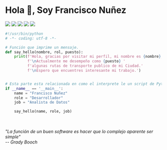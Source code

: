 
<h1>Hola 👋, Soy Francisco Nuñez</h1>

![](https://komarev.com/ghpvc/?username=FranciscoNunezH)
![](https://img.shields.io/badge/Editor-VS_Code-informational?style=flat&logo=visual-studio-code&logoColor=white&color=6aa6f8)
![](https://img.shields.io/badge/Code-Python-informational?style=flat&logo=python&logoColor=white&color=6aa6f8)
![](https://img.shields.io/badge/Code-JavaScript-informational?style=flat&logo=javascript&logoColor=white&color=6aa6f8)
![](https://img.shields.io/badge/Tools-Docker-informational?style=flat&logo=docker&logoColor=white&color=6aa6f8)


```python
#!/usr/bin/python
# -*- coding: utf-8 -*-

# Función que imprime un mensaje.
def say_hello(nombre, rol, puesto):    
    print(f'Hola, gracias por visitar mi perfil, mi nombre es {nombre}, Soy {rol}.'
          f'\nActualmente me desempeño como {puesto} '
          f'algunas rutas de transporte publico de mi Ciudad.'
          f'\nEspero que encuentres interesante mi trabajo.')


# Esta parte esta relacionada en como el interprete le un script de Python.
if __name__ == '__main__':
    name = "Francisco Nuñez"
    role = "Desarrollador"
    job = "Analista de Datos"

    say_hello(name, role, job)
```
<br>
<br>
<em> "La función de un buen software es hacer que lo complejo aparente ser simple" </em><br>
<em>-- Grady Booch</em>















